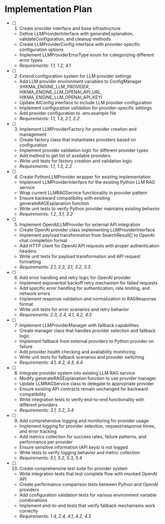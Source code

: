 # Implementation Plan

- [ ] 1. Create provider interface and base infrastructure
  - Define LLMProviderInterface with generateExplanation, validateConfiguration, and cleanup methods
  - Create LLMProviderConfig interface with provider-specific configuration options
  - Implement LLMProviderErrorType enum for categorizing different error types
  - _Requirements: 1.1, 1.2, 4.1_

- [ ] 2. Extend configuration system for LLM provider settings
  - Add LLM provider environment variables to ConfigManager (HIKMA_ENGINE_LLM_PROVIDER, HIKMA_ENGINE_LLM_OPENAI_API_URL, HIKMA_ENGINE_LLM_OPENAI_API_KEY)
  - Update AIConfig interface to include LLM provider configuration
  - Implement configuration validation for provider-specific settings
  - Add provider configuration to .env.example file
  - _Requirements: 1.1, 1.3, 2.1, 2.2_

- [ ] 3. Implement LLMProviderFactory for provider creation and management
  - Create factory class that instantiates providers based on configuration
  - Implement provider validation logic for different provider types
  - Add method to get list of available providers
  - Write unit tests for factory creation and validation logic
  - _Requirements: 1.1, 1.3, 2.2_

- [ ] 4. Create PythonLLMProvider wrapper for existing implementation
  - Implement LLMProviderInterface for the existing Python LLM RAG service
  - Wrap current LLMRAGService functionality in provider pattern
  - Ensure backward compatibility with existing generateRAGExplanation function
  - Write unit tests to verify Python provider maintains existing behavior
  - _Requirements: 1.2, 3.1, 3.2_

- [ ] 5. Implement OpenAILLMProvider for external API integration
  - Create OpenAI provider class implementing LLMProviderInterface
  - Implement payload transformation from SearchResult[] to OpenAI chat completion format
  - Add HTTP client for OpenAI API requests with proper authentication headers
  - Write unit tests for payload transformation and API request formatting
  - _Requirements: 2.1, 2.2, 3.1, 3.2, 3.3_

- [ ] 6. Add error handling and retry logic for OpenAI provider
  - Implement exponential backoff retry mechanism for failed requests
  - Add specific error handling for authentication, rate limiting, and network errors
  - Implement response validation and normalization to RAGResponse format
  - Write unit tests for error scenarios and retry behavior
  - _Requirements: 2.3, 2.4, 4.1, 4.2, 4.3_

- [ ] 7. Implement LLMProviderManager with fallback capabilities
  - Create manager class that handles provider selection and fallback logic
  - Implement fallback from external providers to Python provider on failure
  - Add provider health checking and availability monitoring
  - Write unit tests for fallback scenarios and provider switching
  - _Requirements: 4.1, 4.2, 4.3, 4.4_

- [ ] 8. Integrate provider system into existing LLM RAG service
  - Modify generateRAGExplanation function to use provider manager
  - Update LLMRAGService class to delegate to appropriate provider
  - Ensure existing API contracts remain unchanged for backward compatibility
  - Write integration tests to verify end-to-end functionality with different providers
  - _Requirements: 3.1, 3.2, 3.4_

- [ ] 9. Add comprehensive logging and monitoring for provider usage
  - Implement logging for provider selection, request/response times, and error tracking
  - Add metrics collection for success rates, failure patterns, and performance per provider
  - Ensure sensitive information (API keys) is not logged
  - Write tests to verify logging behavior and metric collection
  - _Requirements: 5.1, 5.2, 5.3, 5.4_

- [ ] 10. Create comprehensive test suite for provider system
  - Write integration tests that test complete flow with mocked OpenAI API
  - Create performance comparison tests between Python and OpenAI providers
  - Add configuration validation tests for various environment variable combinations
  - Implement end-to-end tests that verify fallback mechanisms work correctly
  - _Requirements: 1.4, 2.4, 4.1, 4.2, 4.3_
